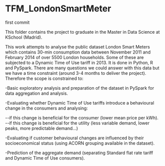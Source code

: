 # TFM_LondonSmartMeter
first commit

This folder contains the project to graduate in the Master in Data Science at KSchool (Madrid). 

This work attempts to analyse the public dataset London Smart Meters which contains 30-min consumption data between November 2011 and 
February 2014 of over 5500 London households. Some of these are subjected to a Dynamic Time of Use tariff in 2013. It is done in Python, R
and PySpark. There are many questions we could answer with this data but we have a time constraint (around 3-4 months to deliver the project).
Therefore the scope is constrained to:

-Basic exploratory analysis and preparation of the dataset in PySpark for data aggregation and analysis.

-Evaluating whether Dynamic Time of Use tariffs introduce a behavioural change in the consumers and analysing:

  --if this change is beneficial for the consumer (lower mean price per kWh).
  --if this change is beneficial for the utility (less variable demand, lower peaks, more predictable demand...)
  
-Evaluating if customer behavioural changes are influenced by their socioeconomical status (using ACORN grouping available in the dataset).

-Prediction of the aggregate demand (separating Standard flat rate tariff and Dynamic Time of Use consumers).
